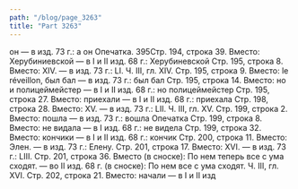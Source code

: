 ```yaml
---
path: "/blog/page_3263"
title: "Part 3263"
---
```


 он — в изд. 73 г.: а он Опечатка.
395Стр. 194, строка 39.
Вместо: Херубиниевской — в I и II изд. 68 г.: Херубиневской
Стр. 195, строка 8.
Вместо: XIV. — в изд. 73 г.: LI.
Ч. III, гл. XIV.
Стр. 195, строка 9.
Вместо: le réveillon, был бал — в изд. 73 г.: был бал
Стр. 195, строка 14.
Вместо: но и полицеймейстер — в I и II изд. 68 г.: но полицеймейстер
Стр. 195, строка 27.
Вместо: приехали — в I и II изд. 68 г.: приехала
Стр. 198, строка 28.
Вместо: XV. — в изд. 73 г.: LII.
Ч. III, гл. XV.
Стр. 199, строка 2.
Вместо: пошла — в изд. 73 г.: вошла Опечатка
Стр. 199, строка 8.
Вместо: не видала — в I изд. 68 г.: не видела
Стр. 199, строка 32.
Вместо: кончики — в I и II изд. 68 г.: кончик
Стр. 200, строка 11.
Вместо: Элен. — в изд. 73 г.: Елену.
Стр. 201, строка 17.
Вместо: XVI. — в изд. 73 г.: LIII.
Стр. 201, строка 36.
Вместо (в сноске): По нем теперь все с ума сходят. — во II изд. 68 г. (в сноске): По нем все с ума сходят.
Ч. III, гл. XVI.
Стр. 202, строка 21.
Вместо: начали — в I и II изд
